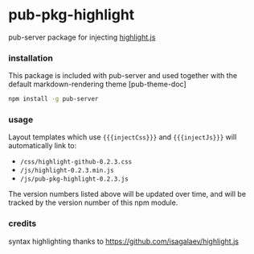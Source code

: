 # pub-pkg-highlight

pub-server package for injecting [highlight.js](https://github.com/isagalaev/highlight.js)

### installation

This package is included with pub-server and used together with the default markdown-rendering theme [pub-theme-doc]

```sh
npm install -g pub-server
```

### usage

Layout templates which use `{{{injectCss}}}` and `{{{injectJs}}}` will automatically link to:

- `/css/highlight-github-0.2.3.css`
- `/js/highlight-0.2.3.min.js`
- `/js/pub-pkg-highlight-0.2.3.js`

The version numbers listed above will be updated over time, and will be tracked by
the version number of this npm module.


### credits
syntax highlighting thanks to https://github.com/isagalaev/highlight.js
